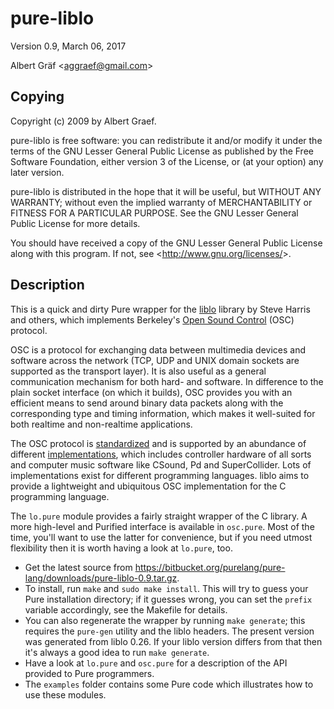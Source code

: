 <a name="doc-pure-liblo"></a>

pure-liblo
==========

<a name="module-lo"></a>

<a name="module-osc"></a>

Version 0.9, March 06, 2017

Albert Gräf &lt;<aggraef@gmail.com>&gt;

Copying
-------

Copyright (c) 2009 by Albert Graef.

pure-liblo is free software: you can redistribute it and/or modify it under
the terms of the GNU Lesser General Public License as published by the Free
Software Foundation, either version 3 of the License, or (at your option) any
later version.

pure-liblo is distributed in the hope that it will be useful, but WITHOUT ANY
WARRANTY; without even the implied warranty of MERCHANTABILITY or FITNESS FOR
A PARTICULAR PURPOSE. See the GNU Lesser General Public License for more
details.

You should have received a copy of the GNU Lesser General Public License along
with this program. If not, see &lt;<http://www.gnu.org/licenses/>&gt;.

Description
-----------

This is a quick and dirty Pure wrapper for the
[liblo](http://liblo.sourceforge.net/) library by Steve Harris and others,
which implements Berkeley's [Open Sound Control](http://opensoundcontrol.org/)
(OSC) protocol.

OSC is a protocol for exchanging data between multimedia devices and software
across the network (TCP, UDP and UNIX domain sockets are supported as the
transport layer). It is also useful as a general communication mechanism for
both hard- and software. In difference to the plain socket interface (on which
it builds), OSC provides you with an efficient means to send around binary
data packets along with the corresponding type and timing information, which
makes it well-suited for both realtime and non-realtime applications.

The OSC protocol is [standardized](http://opensoundcontrol.org/spec-1_0) and
is supported by an abundance of different
[implementations](http://opensoundcontrol.org/implementations), which includes
controller hardware of all sorts and computer music software like CSound, Pd
and SuperCollider. Lots of implementations exist for different programming
languages. liblo aims to provide a lightweight and ubiquitous OSC
implementation for the C programming language.

The `lo.pure` module provides a fairly straight wrapper of the C library. A
more high-level and Purified interface is available in `osc.pure`. Most of the
time, you'll want to use the latter for convenience, but if you need utmost
flexibility then it is worth having a look at `lo.pure`, too.

-   Get the latest source from
    <https://bitbucket.org/purelang/pure-lang/downloads/pure-liblo-0.9.tar.gz>.
-   To install, run `make` and `sudo make install`. This will try to guess
    your Pure installation directory; if it guesses wrong, you can set the
    `prefix` variable accordingly, see the Makefile for details.
-   You can also regenerate the wrapper by running `make generate`; this
    requires the `pure-gen` utility and the liblo headers. The present version
    was generated from liblo 0.26. If your liblo version differs from that
    then it's always a good idea to run `make generate`.
-   Have a look at `lo.pure` and `osc.pure` for a description of the API
    provided to Pure programmers.
-   The `examples` folder contains some Pure code which illustrates how to use
    these modules.

